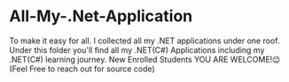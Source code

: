 # All-My-.Net-Application
To make it easy for all. I collected all my .NET applications under one roof.
Under this folder you'll find all my .NET(C#) Applications including my .NET(C#) learning journey.
New Enrolled Students YOU ARE WELCOME!😉 (Feel Free to reach out for source code)
